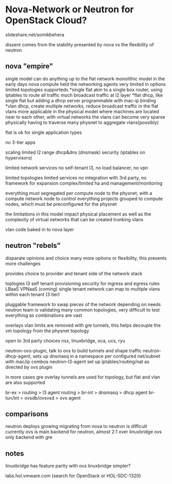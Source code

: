 Nova-Network or Neutron for OpenStack Cloud?
====

slideshare.net/somikbehera

dissent comes from the stability presented by nova vs the flexibility of neutron

nova "empire"
----
single model
can do anything up to the flat network
monolithic model
in the early days nova compute held the networking agents
very limited in options
limited topologies supportedx
*single flat
akin to a single box router, using iptables to route all traffic
much broadcast traffic at l2 layer
*flat dhcp, like single flat but adding a dhcp server
programmable with mac-ip binding
*vlan dhcp, create multiple networks, reduce broadcast traffic in the flat
vlans more applicable in the physical model where machines are located near to
each other, with virtual networks the vlans can become very sparse physically
having to traverse many physnet to aggregate vlans(possibly)

flat is ok for single application types

no 3-tier apps

scaling
limited l2 range
dhcp&dns (dnsmask)
security (iptables on hypervisors)

limited network services
no self-tenant l3, no load balancer, no vpn

limited topologies
limited services
no integration with 3rd party, no framework for expansion
complex/limited ha and management/monitoring

everything must segregated per compute node to the physnet, with a compute
network node to control everything
projects grouped to compute nodes, which must be preconfigured for the physnet

the limitations in this model impact physical placement as well as the
complexity of virtual networks that can be created
trunking vlans

vlan code baked in to nova layer

neutron "rebels"
----
disparate opinions and choice
many more options or flexibility, this presents more challenges

provides choice to provider and tenant side of the network stack

toplogies
l3 self tenant provisioning
security for ingress and egress rules
LBaaS
VPNaaS (coming)
single tenant network can map to multiple vlans within each tenant (3 tier)

pluggable framework to swap pieces of the network depending on needs
neutron team is validating many common topologies, very difficult to test
everything as combinations are vast

overlays
vlan limits are removed with gre tunnels, this helps decouple the vm topology
from the physnet topology

open to 3rd party choices
nsx, linuxbridge, oca, ucs, ryu

neutron-ovs-plugin, talk to ovs to build tunnels and shape traffic
neutron-dhcp-agent, sets up dnsmasq in a namespace per configured net/subnet
with mac/ip combos
neutron-l3-agent set up iptables/routing/nat as directed by ovs plugin

in more cases gre overlay tunnels are used for topology, but flat and vlan
are also supported

br-ex > routing > l3 agent
routing > br-int > dnsmasq > dhcp agent
br-tun/int > ovsdb/ovsvsd > ovs agent


comparisons
----

neutron deploys growing
migrating from nova to neutron is difficult currently
ovs is main backend for neutron, almost 2:1 over linuxbridge
ovs only backend with gre


notes
----

linuxbridge has feature parity with ovs
linuxbridge simpler?

labs.hol.vmware.com (search for OpenStack or HOL-SDC-1320)
